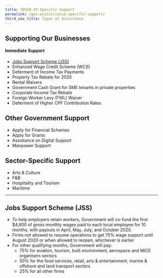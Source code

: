 ```yaml
---
title: COVID-19 Specific Support
permalink: /gov-assist/covid-specific-support/
third_nav_title: Types of Assistance
---
```


## Supporting Our Businesses

#### Immediate Support

* [Jobs Support Scheme (JSS)](#jobs-support-scheme-jss)
* Enhanced Wage Credit Scheme (WCS)
* Deferment of Income Tax Payments
* Property Tax Rebate for 2020
* Rental Waivers
* Government Cash Grant for SME tenants in private properties
* Corporate Income Tax Rebate
* Foreign Worker Levy (FWL) Waiver
* Deferment of Higher CPF Contribution Rates

## Other Government Support

* Apply for Financial Schemes
* Apply for Grants
* Assistance on Digital Support
* Manpower Support

## Sector-Specific Support

* Arts & Culture
* F&B
* Hospitality and Tourism
* Maritime

***

## Jobs Support Scheme (JSS)

* To help employers retain workers, Government will co-fund the first $4,600 of gross monthly wages paid to each local employee for 10 months, with payouts in April, May, July, and October 2020.
* Firms not allowed to resume operations to get 75% wage support until August 2020 or when allowed to reopen, whichever is earlier
* For other qualifying months, Government will pay:
  * 75% for aviation, tourism, built environment, aerospace and MICE organisers sectors
  * 50% for the food services, retail, arts & entertainment, marine & offshore and land transport sectors
  * 25% for all other firms